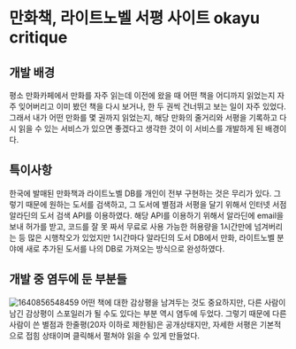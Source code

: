 # 만화책, 라이트노벨 서평 사이트 okayu critique
## 개발 배경
평소 만화카페에서 만화를 자주 읽는데 이전에 왔을 때 어떤 책을 어디까지 읽었는지 자주 잊어버리고 이미 봤던 책을 다시 보거나, 한 두 권씩 건너뛰고 보는 일이 자주 있었다.
그래서 내가 어떤 만화를 몇 권까지 읽었는지, 해당 만화의 줄거리와 서평을 기록하고 다시 읽을 수 있는 서비스가 있으면 좋겠다고 생각한 것이 이 서비스를 개발하게 된 배경이다.
## 특이사항
한국에 발매된 만화책과 라이트노벨 DB를 개인이 전부 구현하는 것은 무리가 있다. 그렇기 때문에 원하는 도서를 검색하고, 그 도서에 별점과 서평을 달기 위해서 인터넷 서점 알라딘의 도서 검색 API를 이용하였다.
해당 API를 이용하기 위해서 알라딘에 email을 보내 허가를 받고, 코드를 잘 못 짜서 무료로 사용 가능한 허용량을 1시간만에 넘겨버리는 등 많은 시행착오가 있었지만 1시간마다 알라딘의 도서 DB에서 만화, 라이트노벨 분야에 새로 추가된 도서를 나의 DB로 가져오는 방식으로 완성하였다.
## 개발 중 염두에 둔 부분들
![1640856548459](https://github.com/Designated-Hitter/critique.okayu.xyz/assets/91516840/8ad078f4-8a94-4afb-8891-e3871c4ef55b)
어떤 책에 대한 감상평을 남겨두는 것도 중요하지만, 다른 사람이 남긴 감상평이 스포일러가 될 수도 있다는 부분 역시 염두에 두었다. 그렇기 때문에 다른 사람이 쓴 별점과 한줄평(20자 이하로 제한됨)은 공개상태지만, 자세한 서평은 기본적으로 접힘 상태이며 클릭해서 펼쳐야 읽을 수 있게 만들었다.
